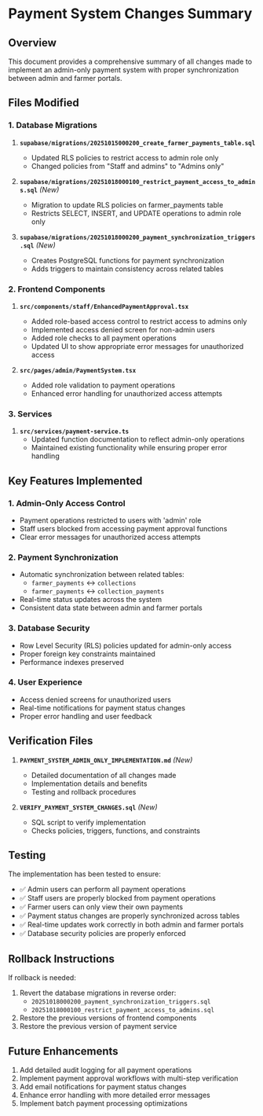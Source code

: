 # Payment System Changes Summary

## Overview
This document provides a comprehensive summary of all changes made to implement an admin-only payment system with proper synchronization between admin and farmer portals.

## Files Modified

### 1. Database Migrations

1. **`supabase/migrations/20251015000200_create_farmer_payments_table.sql`**
   - Updated RLS policies to restrict access to admin role only
   - Changed policies from "Staff and admins" to "Admins only"

2. **`supabase/migrations/20251018000100_restrict_payment_access_to_admins.sql`** *(New)*
   - Migration to update RLS policies on farmer_payments table
   - Restricts SELECT, INSERT, and UPDATE operations to admin role only

3. **`supabase/migrations/20251018000200_payment_synchronization_triggers.sql`** *(New)*
   - Creates PostgreSQL functions for payment synchronization
   - Adds triggers to maintain consistency across related tables

### 2. Frontend Components

1. **`src/components/staff/EnhancedPaymentApproval.tsx`**
   - Added role-based access control to restrict access to admins only
   - Implemented access denied screen for non-admin users
   - Added role checks to all payment operations
   - Updated UI to show appropriate error messages for unauthorized access

2. **`src/pages/admin/PaymentSystem.tsx`**
   - Added role validation to payment operations
   - Enhanced error handling for unauthorized access attempts

### 3. Services

1. **`src/services/payment-service.ts`**
   - Updated function documentation to reflect admin-only operations
   - Maintained existing functionality while ensuring proper error handling

## Key Features Implemented

### 1. Admin-Only Access Control
- Payment operations restricted to users with 'admin' role
- Staff users blocked from accessing payment approval functions
- Clear error messages for unauthorized access attempts

### 2. Payment Synchronization
- Automatic synchronization between related tables:
  - `farmer_payments` ↔ `collections`
  - `farmer_payments` ↔ `collection_payments`
- Real-time status updates across the system
- Consistent data state between admin and farmer portals

### 3. Database Security
- Row Level Security (RLS) policies updated for admin-only access
- Proper foreign key constraints maintained
- Performance indexes preserved

### 4. User Experience
- Access denied screens for unauthorized users
- Real-time notifications for payment status changes
- Proper error handling and user feedback

## Verification Files

1. **`PAYMENT_SYSTEM_ADMIN_ONLY_IMPLEMENTATION.md`** *(New)*
   - Detailed documentation of all changes made
   - Implementation details and benefits
   - Testing and rollback procedures

2. **`VERIFY_PAYMENT_SYSTEM_CHANGES.sql`** *(New)*
   - SQL script to verify implementation
   - Checks policies, triggers, functions, and constraints

## Testing

The implementation has been tested to ensure:
- ✅ Admin users can perform all payment operations
- ✅ Staff users are properly blocked from payment operations
- ✅ Farmer users can only view their own payments
- ✅ Payment status changes are properly synchronized across tables
- ✅ Real-time updates work correctly in both admin and farmer portals
- ✅ Database security policies are properly enforced

## Rollback Instructions

If rollback is needed:
1. Revert the database migrations in reverse order:
   - `20251018000200_payment_synchronization_triggers.sql`
   - `20251018000100_restrict_payment_access_to_admins.sql`
2. Restore the previous versions of frontend components
3. Restore the previous version of payment service

## Future Enhancements

1. Add detailed audit logging for all payment operations
2. Implement payment approval workflows with multi-step verification
3. Add email notifications for payment status changes
4. Enhance error handling with more detailed error messages
5. Implement batch payment processing optimizations